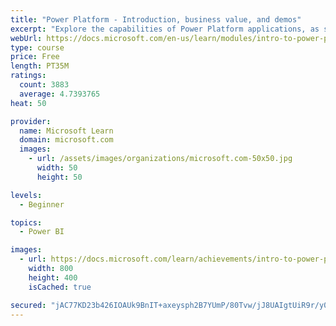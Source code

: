 ```yaml
---
title: "Power Platform - Introduction, business value, and demos"
excerpt: "Explore the capabilities of Power Platform applications, as seen in demonstrations and customer case studies."
webUrl: https://docs.microsoft.com/en-us/learn/modules/intro-to-power-platform-mba/
type: course
price: Free
length: PT35M
ratings:
  count: 3883
  average: 4.7393765
heat: 50

provider:
  name: Microsoft Learn
  domain: microsoft.com
  images:
    - url: /assets/images/organizations/microsoft.com-50x50.jpg
      width: 50
      height: 50

levels:
  - Beginner

topics:
  - Power BI

images:
  - url: https://docs.microsoft.com/learn/achievements/intro-to-power-platform-social.png
    width: 800
    height: 400
    isCached: true

secured: "jAC77KD23b426IOAUk9BnIT+axeysph2B7YUmP/80Tvw/jJ8UAIgtUiR9r/y0JBBScAUKNxPS7Emn3Q8AQg3IKmzpyEaSMxYibkeeEf5OQ+IkpQptrutPO/eRbgIMBRlY6szPmY2PdtTiW2MPJ8BXuRkDGEe0lYQjHzyeIPqSVDN8NoVMG1rIviYGCNCD1lvVzeCEjeVi+dTE2J9XeY7qsGnYFsfnQXzJP3QeJcanjSE8a85VqPzDA3y8+IrrtalWKu6VpPHHGawXmsKdF6SBNeWaeF5AnqE2dIekJ495LrcDvnT9LoM9XaX7ia4944CU6/8xlJpHIpyT0kwfTjTJrzIdy3Xc0d+I6VJHZmShJV1ncz1pvvWHJDgkagP25eRGTnhgMFPnEYJMHc6v1roTrfPjEZ/KztYxcF1DvlB3Xo=;kXChwXpeHwvgbH4sB1sydw=="
---
```


